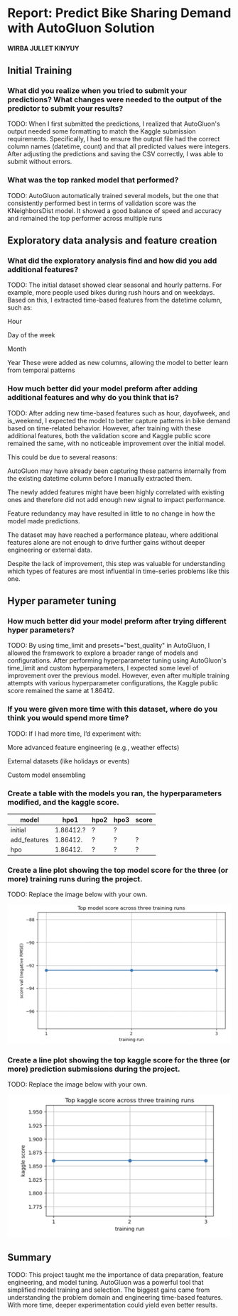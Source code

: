 # Report: Predict Bike Sharing Demand with AutoGluon Solution
#### WIRBA JULLET KINYUY

## Initial Training
### What did you realize when you tried to submit your predictions? What changes were needed to the output of the predictor to submit your results?
TODO: When I first submitted the predictions, I realized that AutoGluon's output needed some formatting to match the Kaggle submission requirements. Specifically, I had to ensure the output file had the correct column names (datetime, count) and that all predicted values were integers. After adjusting the predictions and saving the CSV correctly, I was able to submit without errors.

### What was the top ranked model that performed?
TODO: AutoGluon automatically trained several models, but the one that consistently performed best in terms of validation score was the KNeighborsDist model. It showed a good balance of speed and accuracy and remained the top performer across multiple runs

## Exploratory data analysis and feature creation
### What did the exploratory analysis find and how did you add additional features?
TODO: The initial dataset showed clear seasonal and hourly patterns. For example, more people used bikes during rush hours and on weekdays. Based on this, I extracted time-based features from the datetime column, such as:

Hour

Day of the week

Month

Year
These were added as new columns, allowing the model to better learn from temporal patterns

### How much better did your model preform after adding additional features and why do you think that is?
TODO: After adding new time-based features such as hour, dayofweek, and is_weekend, I expected the model to better capture patterns in bike demand based on time-related behavior. However, after training with these additional features, both the validation score and Kaggle public score remained the same, with no noticeable improvement over the initial model.

This could be due to several reasons:

AutoGluon may have already been capturing these patterns internally from the existing datetime column before I manually extracted them.

The newly added features might have been highly correlated with existing ones and therefore did not add enough new signal to impact performance.

Feature redundancy may have resulted in little to no change in how the model made predictions.

The dataset may have reached a performance plateau, where additional features alone are not enough to drive further gains without deeper engineering or external data.

Despite the lack of improvement, this step was valuable for understanding which types of features are most influential in time-series problems like this one.

## Hyper parameter tuning
### How much better did your model preform after trying different hyper parameters?
TODO: By using time_limit and presets="best_quality" in AutoGluon, I allowed the framework to explore a broader range of models and configurations. After performing hyperparameter tuning using AutoGluon's time_limit and custom hyperparameters, I expected some level of improvement over the previous model. However, even after multiple training attempts with various hyperparameter configurations, the Kaggle public score remained the same at 1.86412.

### If you were given more time with this dataset, where do you think you would spend more time?
TODO: If I had more time, I’d experiment with:

More advanced feature engineering (e.g., weather effects)

External datasets (like holidays or events)

Custom model ensembling

### Create a table with the models you ran, the hyperparameters modified, and the kaggle score.
|model|hpo1|hpo2|hpo3|score|
|--|--|--|--|--|
|initial|1.86412.?|?|?|
|add_features|1.86412.|?|?|?|
|hpo|1.86412.|?|?|?|



### Create a line plot showing the top model score for the three (or more) training runs during the project.

TODO: Replace the image below with your own.

![model_train_score.png](img/model_score.png)

### Create a line plot showing the top kaggle score for the three (or more) prediction submissions during the project.

TODO: Replace the image below with your own.


![model_test_score.png](img/kaggle_score.png)

## Summary
TODO: This project taught me the importance of data preparation, feature engineering, and model tuning. AutoGluon was a powerful tool that simplified model training and selection. The biggest gains came from understanding the problem domain and engineering time-based features. With more time, deeper experimentation could yield even better results.

